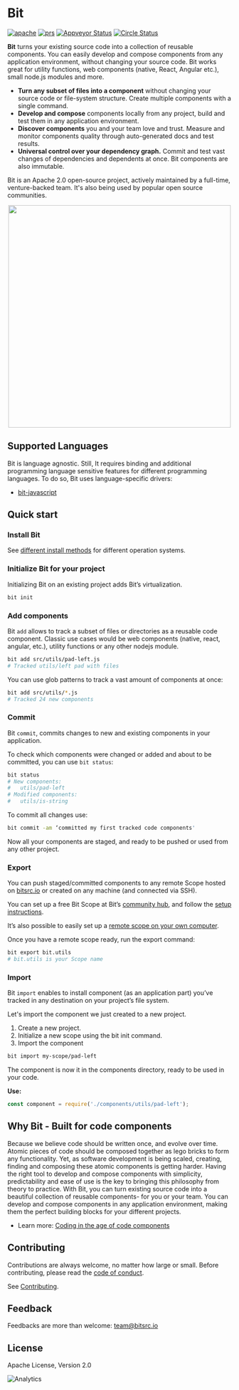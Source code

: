 # Bit

</p>
<div style="text-align:left">
  <a href="https://opensource.org/licenses/Apache-2.0"><img alt="apache" src="https://img.shields.io/badge/License-Apache%202.0-blue.svg"></a>
  <a href="https://github.com/teambit/bit/blob/master/CONTRIBUTING.md"><img alt="prs" src="https://img.shields.io/badge/PRs-welcome-brightgreen.svg"></a>
  <a href="https://github.com/teambit/bit/blob/master/CHANGELOG.md"><img alt="Appveyor Status" src="https://ci.appveyor.com/api/projects/status/vg7wvfvku12kkxkc?svg=true"></a>
  <a href="https://github.com/teambit/bit/blob/master/CHANGELOG.md"><img alt="Circle Status" src="https://circleci.com/gh/teambit/bit/tree/master.svg?style=shield&circle-token=d9fc5b19b90fb7e0655d941a5d7f21b61174c4e7"></a>
</p>

</div>

**Bit** turns your existing source code into a collection of reusable components. You can easily develop and compose components from any application environment, without changing your source code. Bit works great for utility functions, web components (native, React, Angular etc.), small node.js modules and more.

* **Turn any subset of files into a component** without changing your source code or file-system structure. Create multiple components with a single command.
* **Develop and compose** components locally from any project, build and test them in any application environment.
* **Discover components** you and your team love and trust. Measure and monitor components quality through auto-generated docs and test results.
* **Universal control over your dependency graph.** Commit and test vast changes of dependencies and dependents at once. Bit components are also immutable.

Bit is an Apache 2.0 open-source project, actively maintained by a full-time, venture-backed team. 
It's also being used by popular open source communities.

<p align="center">
  <img src="https://storage.googleapis.com/bit-docs/readme.gif" height="500">
</p>

## Supported Languages
Bit is language agnostic. Still, It requires binding and additional programming language sensitive features for different programming languages. To do so, Bit uses language-specific drivers:

* [bit-javascript](https://github.com/teambit/bit-javascript)

## Quick start

### Install Bit

See [different install methods](https://docs.bitsrc.io/en/article/02-install-bit-on-your-computer) for different operation systems.

### Initialize Bit for your project

Initializing Bit on an existing project adds Bit’s virtualization.

```sh
bit init
```

### Add components

Bit `add` allows to track a subset of files or directories as a reusable code component. Classic use cases would be web components (native, react, angular, etc.), utility functions or any other nodejs module.

```sh
bit add src/utils/pad-left.js
# Tracked utils/left pad with files 
```

You can use glob patterns to track a vast amount of components at once:

```sh
bit add src/utils/*.js
# Tracked 24 new components
```

### Commit

Bit `commit`, commits changes to new and existing components in your application.

To check which components were changed or added and about to be committed, you can use `bit status`:

```sh
bit status
# New components:
#   utils/pad-left
# Modified components:
#   utils/is-string
```

To commit all changes use:

```sh
bit commit -am ‘committed my first tracked code components'
```

Now all your components are staged, and ready to be pushed or used from any other project.

### Export

You can push staged/committed components to any remote Scope hosted on [bitsrc.io](https://bitsrc.io) or created on any machine (and connected via SSH).

You can set up a free Bit Scope at Bit’s [community hub](https://bitsrc.io), and follow the [setup instructions](https://docs.bitsrc.io/en/article/07-create-a-free-bitsrc-scope).

It’s also possible to easily set up a [remote scope on your own
computer](https://teambit.github.io/bit/getting-started.html#setup-a-remote-scope).

Once you have a remote scope ready, run the export command:

```sh
bit export bit.utils
# bit.utils is your Scope name
```

### Import

Bit `import` enables to install component (as an application part) you’ve tracked in any destination on your project’s file system.

Let's import the component we just created to a new project.

1. Create a new project.
2. Initialize a new scope using the bit init command.
3. Import the component
  ```sh
  bit import my-scope/pad-left
  ```

The component is now it in the components directory, ready to be used in your code.

**Use:**

```js
const component = require('./components/utils/pad-left');
```

## Why Bit - Built for code components

Because we believe code should be written once, and evolve over time. Atomic pieces of code should be composed together as lego bricks to form any functionality. Yet, as software development is being scaled, creating, finding and composing these atomic components is getting harder. Having the right tool to develop and compose components with simplicity, predictability and ease of use is the key to bringing this philosophy from theory to practice. With Bit, you can turn existing source code into a beautiful collection of reusable components- for you or your team. You can develop and compose components in any application environment, making them the perfect building blocks for your different projects.

* Learn more: [Coding in the age of code components](https://blog.bitsrc.io/introducing-bit-writing-code-in-the-age-of-code-components-fd8512a9aa90)


## Contributing

Contributions are always welcome, no matter how large or small. Before contributing, please read the [code of conduct](CODE_OF_CONDUCT.md).

See [Contributing](CONTRIBUTING.md).

## Feedback

Feedbacks are more than welcome: [team@bitsrc.io](mailto:team@bitsrc.io)

## License

Apache License, Version 2.0

![Analytics](https://ga-beacon.appspot.com/UA-96032224-1/bit/readme)

